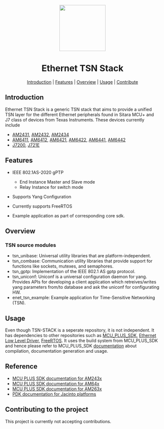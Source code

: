 <div align="center">

<img src="https://upload.wikimedia.org/wikipedia/commons/b/ba/TexasInstruments-Logo.svg" width="150"><br/>
# Ethernet TSN Stack

[Introduction](#introduction) | [Features](#features) | [Overview](#overview) | [Usage](#usage) | [Contribute](#contributing-to-the-project)

</div>

## Introduction

Ethernet TSN Stack is a generic TSN stack that aims to provide a unified TSN layer for the different Ethernet peripherals found in Sitara MCU+ and J7 class of devices from Texas Instruments. These devices currently include

- [AM2431](https://www.ti.com/product/AM2431), [AM2432](https://www.ti.com/product/AM2432), [AM2434](https://www.ti.com/product/AM2434)
- [AM6411](https://www.ti.com/product/AM6411), [AM6412](https://www.ti.com/product/AM6412), [AM6421](https://www.ti.com/product/AM6421), [AM6422](https://www.ti.com/product/AM6422), [AM6441](https://www.ti.com/product/AM6441), [AM6442](https://www.ti.com/product/AM6442)
- [J7200](https://www.ti.com/product/DRA821U), [J721E](https://www.ti.com/product/DRA829V)

## Features

- IEEE 802.1AS-2020 gPTP
  - End Instance Master and Slave mode
  - Relay Instance for switch mode

- Supports Yang Configuration

- Currently supports FreeRTOS

- Example application as part of corresponding core sdk.


## Overview

### TSN source modules

- tsn_unibase: Universal utility libraries that are platform-independent.
- tsn_combase: Communication utility libraries that provide support for functions
  like sockets, mutexes, and semaphores.
- tsn_gptp: Implementation of the IEEE 802.1 AS gptp protocol.
- tsn_uniconf: Uniconf is a universal configuration daemon for yang. Provides APIs for
  developing a client application which retreives/writes yang parameters from/to database
  and ask the uniconf for configurating HW.
- enet_tsn_example: Example application for Time-Sensitive Networking (TSN).

## Usage
Even though TSN-STACK is a seperate repository, it is not independent. It has dependencies to other repositories such as [MCU_PLUS_SDK](https://github.com/TexasInstruments/mcupsdk-core), [Ethernet Low Level Driver](https://github.com/TexasInstruments/mcupsdk-enet-lld), [FreeRTOS](https://github.com/TexasInstruments/mcupsdk-FreeRTOS-Kernel). It uses the build system from MCU_PLUS_SDK and hence please refer to MCU_PLUS_SDK [documentation](https://software-dl.ti.com/mcu-plus-sdk/esd/AM243X/latest/exports/docs/api_guide_am243x/index.html) about compilation, documentation generation and usage.

## Reference
- [MCU PLUS SDK documentation for AM243x](https://software-dl.ti.com/mcu-plus-sdk/esd/AM243X/latest/exports/docs/api_guide_am243x/index.html)
- [MCU PLUS SDK documentation for AM64x](https://software-dl.ti.com/mcu-plus-sdk/esd/AM64X/latest/exports/docs/api_guide_am64x/index.html)
- [MCU PLUS SDK documentation for AM263x](https://software-dl.ti.com/mcu-plus-sdk/esd/AM263X/latest/exports/docs/api_guide_am263x/index.html)
- [PDK documentation for Jacinto platforms](https://software-dl.ti.com/jacinto7/esd/processor-sdk-rtos-jacinto7/latest/exports/docs/psdk_rtos/docs/user_guide/index.html)

## Contributing to the project

This project is currently not accepting contributions.
